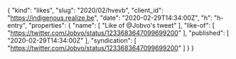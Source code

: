 {
  "kind": "likes",
  "slug": "2020/02/hvevb",
  "client_id": "https://indigenous.realize.be",
  "date": "2020-02-29T14:34:00Z",
  "h": "h-entry",
  "properties": {
    "name": [
      "Like of @Jobvo's tweet"
    ],
    "like-of": [
      "https://twitter.com/Jobvo/status/1233683647099699200"
    ],
    "published": [
      "2020-02-29T14:34:00Z"
    ],
    "syndication": [
      "https://twitter.com/Jobvo/status/1233683647099699200"
    ]
  }
}
